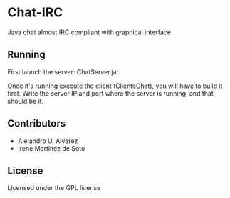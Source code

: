 # Chat-IRC

Java chat almost IRC compliant with graphical interface


## Running
First launch the server: ChatServer.jar

Once it's running execute the client (ClienteChat), you will have to build it first. Write the server IP and port where the server is running, and that should be it.

## Contributors

* Alejandro U. Álvarez
* Irene Martínez de Soto

## License
Licensed under the GPL license

